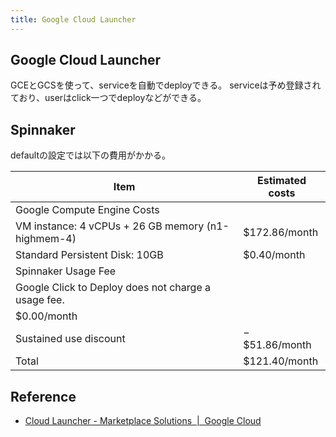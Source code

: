 ```yaml
---
title: Google Cloud Launcher
---
```


## Google Cloud Launcher
GCEとGCSを使って、serviceを自動でdeployできる。
serviceは予め登録されており、userはclick一つでdeployなどができる。


## Spinnaker
defaultの設定では以下の費用がかかる。

| Item                                                | Estimated costs |
|-----------------------------------------------------|-----------------|
| Google Compute Engine Costs                         |                 |
| VM instance: 4 vCPUs + 26 GB memory (n1-highmem-4)  | $172.86/month   |
| Standard Persistent Disk: 10GB                      | $0.40/month     |
| Spinnaker Usage Fee                                 |                 |
| Google Click to Deploy does not charge a usage fee. |                 |
| $0.00/month                                         |                 |
| Sustained use discount                              | − $51.86/month  |
| Total                                               | $121.40/month   |

## Reference
* [Cloud Launcher - Marketplace Solutions  |  Google Cloud](https://cloud.google.com/launcher/)
